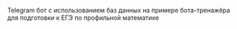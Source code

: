 Telegram бот с использованием баз данных на примере бота-тренажёра для подготовки к ЕГЭ по профильной математике 
